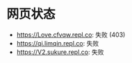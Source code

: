 # 网页状态
- https://Love.cfvqw.repl.co: 失败 (403)
- https://qi.limqin.repl.co: 失败
- https://V2.sukure.repl.co: 失败
